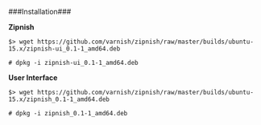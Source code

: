###Installation###

**Zipnish**

```
$> wget https://github.com/varnish/zipnish/raw/master/builds/ubuntu-15.x/zipnish-ui_0.1-1_amd64.deb

# dpkg -i zipnish-ui_0.1-1_amd64.deb

```

**User Interface**

```
$> wget https://github.com/varnish/zipnish/raw/master/builds/ubuntu-15.x/zipnish_0.1-1_amd64.deb

# dpkg -i zipnish_0.1-1_amd64.deb

```
